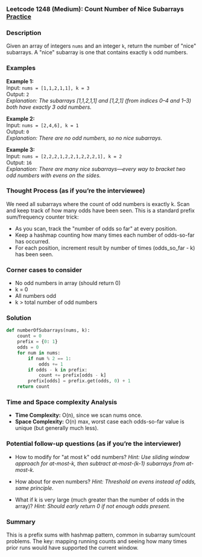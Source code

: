 ### Leetcode 1248 (Medium): Count Number of Nice Subarrays [Practice](https://leetcode.com/problems/count-number-of-nice-subarrays)

### Description  
Given an array of integers `nums` and an integer `k`, return the number of "nice" subarrays. A "nice" subarray is one that contains exactly `k` odd numbers.

### Examples  
**Example 1:**  
Input: `nums = [1,1,2,1,1], k = 3`  
Output: `2`  
*Explanation: The subarrays [1,1,2,1,1] and [1,2,1] (from indices 0–4 and 1–3) both have exactly 3 odd numbers.*

**Example 2:**  
Input: `nums = [2,4,6], k = 1`  
Output: `0`  
*Explanation: There are no odd numbers, so no nice subarrays.*

**Example 3:**  
Input: `nums = [2,2,2,1,2,2,1,2,2,2,1], k = 2`  
Output: `16`  
*Explanation: There are many nice subarrays—every way to bracket two odd numbers with evens on the sides.*

### Thought Process (as if you’re the interviewee)  
We need all subarrays where the count of odd numbers is exactly k. Scan and keep track of how many odds have been seen. This is a standard prefix sum/frequency counter trick:
- As you scan, track the "number of odds so far" at every position.
- Keep a hashmap counting how many times each number of odds-so-far has occurred.
- For each position, increment result by number of times (odds_so_far - k) has been seen.

### Corner cases to consider  
- No odd numbers in array (should return 0)
- k = 0
- All numbers odd
- k > total number of odd numbers

### Solution

```python
def numberOfSubarrays(nums, k):
    count = 0
    prefix = {0: 1}
    odds = 0
    for num in nums:
        if num % 2 == 1:
            odds += 1
        if odds - k in prefix:
            count += prefix[odds - k]
        prefix[odds] = prefix.get(odds, 0) + 1
    return count
```

### Time and Space complexity Analysis  
- **Time Complexity:** O(n), since we scan nums once.
- **Space Complexity:** O(n) max, worst case each odds-so-far value is unique (but generally much less).

### Potential follow-up questions (as if you’re the interviewer)  
- How to modify for "at most k" odd numbers?
  *Hint: Use sliding window approach for at-most-k, then subtract at-most-(k-1) subarrays from at-most-k.*

- How about for even numbers?
  *Hint: Threshold on evens instead of odds, same principle.*

- What if k is very large (much greater than the number of odds in the array)?
  *Hint: Should early return 0 if not enough odds present.*

### Summary
This is a prefix sums with hashmap pattern, common in subarray sum/count problems. The key: mapping running counts and seeing how many times prior runs would have supported the current window.